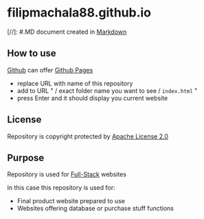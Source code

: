 # filipmachala88.github.io

[//]: #.MD document created in [Markdown](https://www.markdownguide.org/getting-started/)

## How to use

[Github](https://github.com/) can offer [Github Pages](https://pages.github.com/)

- replace URL with name of this repository
- add to URL " / exact folder name you want to see / `index.html` "
- press Enter and it should display you current website

## License

Repository is copyright protected by [Apache License 2.0](https://www.apache.org/licenses/LICENSE-2.0)

## Purpose

Repository is used for [Full-Stack](https://www.w3schools.com/whatis/whatis_fullstack.asp) websites

In this case this repository is used for:
- Final product website prepared to use
- Websites offering database or purchase stuff functions

